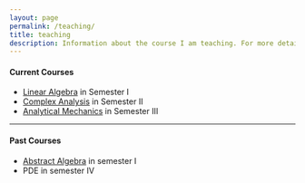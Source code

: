 ```yaml
---
layout: page
permalink: /teaching/
title: teaching
description: Information about the course I am teaching. For more detail click on course links.
---
```


#### Current Courses 

- [Linear Algebra](https://sandeepsuman.com/linear-algebra/) in Semester I
- [Complex Analysis](https://sandeepsuman.com/complex-analysis/) in Semester II
- [Analytical Mechanics](https://sandeepsuman.com/classical-mechanics/) in Semester III

***

#### Past Courses

- [Abstract Algebra](https://sandeepsuman.com/abstract-algebra/) in semester I
- PDE in semester IV
